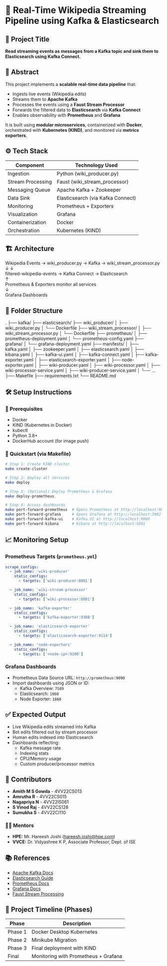 
# 📡 Real-Time Wikipedia Streaming Pipeline using Kafka & Elasticsearch

## 📌 Project Title
**Read streaming events as messages from a Kafka topic and sink them to Elasticsearch using Kafka Connect.**

## 🧠 Abstract
This project implements a **scalable real-time data pipeline** that:
- Ingests live events (Wikipedia edits)
- Streams them to **Apache Kafka**
- Processes the events using a **Faust Stream Processor**
- Forwards the filtered data to **Elasticsearch** via **Kafka Connect**
- Enables observability with **Prometheus** and **Grafana**

It is built using **modular microservices**, containerized with **Docker**, orchestrated with **Kubernetes (KIND)**, and monitored via **metrics exporters**.

## ⚙️ Tech Stack
| Component            | Technology Used               |
|---------------------|-------------------------------|
| Ingestion           | Python (wiki_producer.py)     |
| Stream Processing   | Faust (wiki_stream_processor) |
| Messaging Queue     | Apache Kafka + Zookeeper      |
| Data Sink           | Elasticsearch (via Kafka Connect) |
| Monitoring          | Prometheus + Exporters        |
| Visualization       | Grafana                       |
| Containerization    | Docker                        |
| Orchestration       | Kubernetes (KIND)             |

## 🏗️ Architecture

Wikipedia Events → wiki_producer.py → Kafka → wiki_stream_processor.py  
                                    ↓                    ↓  
                           filtered-wikipedia-events → Kafka Connect → Elasticsearch  
                                                      ↑  
                           Prometheus & Exporters monitor all services  
                                                      ↓  
                                            Grafana Dashboards  

## 📂 Folder Structure

.
├── kafka/
├── elasticsearch/
├── wiki_producer/
│   ├── wiki_producer.py
│   └── Dockerfile
├── wiki_stream_processor/
│   ├── wiki_stream_processor.py
│   └── Dockerfile
├── prometheus/
│   ├── prometheus-deployment.yaml
│   └── prometheus-config.yaml
├── grafana/
│   └── grafana-deployment.yaml
├── manifests/
│   ├── kafka.yaml
│   ├── zookeeper.yaml
│   ├── elasticsearch.yaml
│   ├── kibana.yaml
│   ├── kafka-ui.yaml
│   ├── kafka-connect.yaml
│   ├── kafka-exporter.yaml
│   ├── elasticsearch-exporter.yaml
│   ├── node-exporter.yaml
│   ├── wiki-producer.yaml
│   ├── wiki-processor.yaml
│   ├── wiki-processor-service.yaml
│   ├── wiki-producer-service.yaml
│   └── ...
├── Makefile
├── requirements.txt
└── README.md

## 🛠️ Setup Instructions

### 🔁 Prerequisites
- Docker
- KIND (Kubernetes in Docker)
- kubectl
- Python 3.8+
- DockerHub account (for image push)

### 🚀 Quickstart (via Makefile)
```bash
# Step 1: Create KIND cluster
make create-cluster

# Step 2: Deploy all services
make deploy

# Step 3: (Optional) Deploy Prometheus & Grafana
make deploy-prometheus

# Step 4: Access dashboards
make port-forward-prometheus  # Opens Prometheus at http://localhost:9090
make port-forward-grafana     # Opens Grafana at http://localhost:3002
make port-forward-kafka-ui    # Kafka UI at http://localhost:9000
make port-forward-kibana      # Kibana at http://localhost:5601
```

## 📈 Monitoring Setup

### Prometheus Targets (`prometheus.yml`)
```yaml
scrape_configs:
  - job_name: 'wiki-producer'
    static_configs:
      - targets: ['wiki-producer:8001']

  - job_name: 'wiki-stream-processor'
    static_configs:
      - targets: ['wiki-processor:8001']

  - job_name: 'kafka-exporter'
    static_configs:
      - targets: ['kafka-exporter:9308']

  - job_name: 'elasticsearch-exporter'
    static_configs:
      - targets: ['elasticsearch-exporter:9114']

  - job_name: 'node-exporters'
    static_configs:
      - targets: ['<node-ip>:9100']
```

### Grafana Dashboards
- Prometheus Data Source URL: `http://prometheus:9090`
- Import dashboards using JSON or ID:
  - Kafka Overview: `7589`
  - Elasticsearch: `1860`
  - Node Exporter: `1860`

## ✅ Expected Output

- Live Wikipedia edits streamed into Kafka
- Bot edits filtered out by stream processor
- Human edits indexed into Elasticsearch
- Dashboards reflecting:
  - Kafka message rate
  - Indexing stats
  - CPU/Memory usage
  - Custom producer/processor metrics

## 👥 Contributors
- **Amith M S Gowda** - 4VV22CS013  
- **Amrutha R** - 4VV22CS015  
- **Nagapriya N** - 4VV22IS061  
- **S Vinod Raj** - 4VV22CS128  
- **Sumukha S** - 4VV22CI110  

### 🧑‍🏫 Mentors
- **HPE:** Mr. Hareesh Joshi (hareesh.joshi@hpe.com)  
- **VVCE:** Dr. Vidyashree K P, Associate Professor, Dept. of ISE  

## 📚 References
- [Apache Kafka Docs](https://kafka.apache.org/documentation/)
- [Elasticsearch Guide](https://www.elastic.co/guide/en/elasticsearch/reference/index.html)
- [Prometheus Docs](https://prometheus.io/docs/)
- [Grafana Docs](https://grafana.com/docs/)
- [Faust Stream Processing](https://faust.readthedocs.io/)

## 📅 Project Timeline (Phases)
| Phase          | Description                          |
|----------------|--------------------------------------|
| Phase 1        | Docker Desktop Kubernetes            |
| Phase 2        | Minikube Migration                   |
| Phase 3        | Final deployment with KIND           |
| Final          | Monitoring with Prometheus + Grafana |
